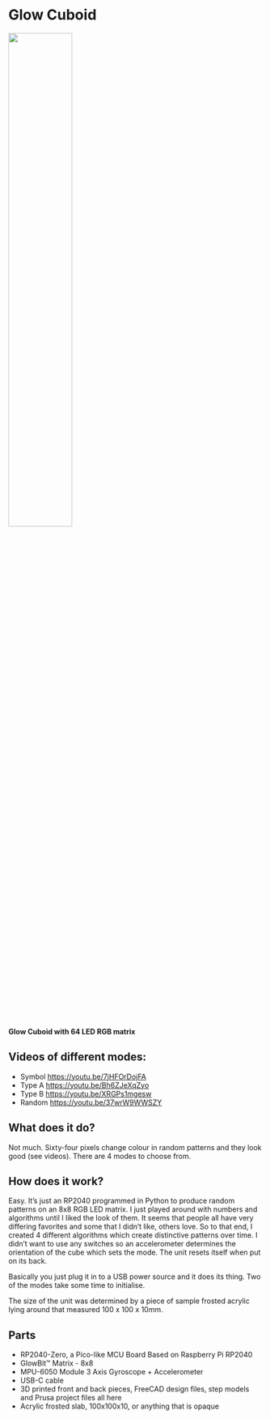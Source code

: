 # Glow Cuboid
<img src="https://github.com/MarkMakies/Glow-Cube/assets/105891859/68a5bb0c-a1b3-4fde-a600-e47d4d5de3b6" width=50% height=50%>

**Glow Cuboid with 64 LED RGB matrix** 

## Videos of different modes:
- Symbol https://youtu.be/7jHFOrDojFA
- Type A https://youtu.be/Bh6ZJeXqZyo
- Type B https://youtu.be/XRGPs1mgesw
- Random https://youtu.be/37wrW9WWSZY

## What does it do?
Not much.  Sixty-four pixels change colour in random patterns and they look good (see videos).  There are 4 modes to choose from.

## How does it work?  
Easy.  It’s just an RP2040 programmed in Python to produce random patterns on an 8x8 RGB LED matrix.   I just played around with numbers and algorithms until I liked the look of them.  It seems that people all have very differing favorites and some that I didn’t like, others love.  So to that end, I created 4 different algorithms which create distinctive patterns over time.   I didn’t want to use any switches so an accelerometer determines the orientation of the cube which sets the mode.  The unit resets itself when put on its back.  

Basically you just plug it in to a USB power source and it does its thing.  Two of the modes take some time to initialise.

The size of the unit was determined by a piece of sample frosted acrylic lying around that measured 100 x 100 x 10mm.

## Parts

- RP2040-Zero, a Pico-like MCU Board Based on Raspberry Pi RP2040
- GlowBit™ Matrix - 8x8
- MPU-6050 Module 3 Axis Gyroscope + Accelerometer
- USB-C cable
- 3D printed front and back pieces, FreeCAD design files, step models and Prusa project files all here
- Acrylic frosted slab, 100x100x10, or anything that is opaque 
